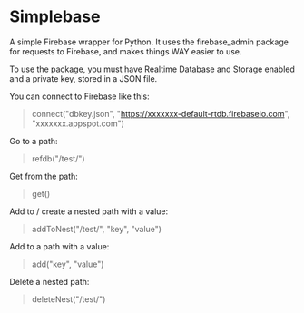 # Simplebase
A simple Firebase wrapper for Python.
It uses the firebase_admin package for requests to Firebase, and makes things WAY easier to use.

To use the package, you must have Realtime Database and Storage enabled and a private key, stored in a JSON file.

You can connect to Firebase like this:
> connect("dbkey.json", "https://xxxxxxx-default-rtdb.firebaseio.com", "xxxxxxx.appspot.com")

Go to a path:
> refdb("/test/")

Get from the path:
> get()

Add to / create a nested path with a value:
> addToNest("/test/", "key", "value")

Add to a path with a value:
> add("key", "value")

Delete a nested path:
> deleteNest("/test/")
